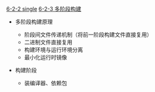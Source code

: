 [6-2-2 single](../ChatGpt/6-2-2%20single.md)
[6-2-3 多阶段构建](../ChatGpt/6-2-3%20多阶段构建.md)

- 多阶段构建原理
	- 阶段间文件传递机制（将前一阶段构建文件直接复用）
	-  二进制文件直接复用
	- 构建环境与运行环境分离
	- 最小化运行时镜像

- 构建阶段
	- 装编译器、依赖包